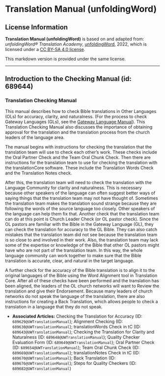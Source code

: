 # Translation Manual (unfoldingWord)

## License Information

**Translation Manual (unfoldingWord)** is based on and adapted from: _unfoldingWord® Translation Academy_, [unfoldingWord](https://unfoldingword.org/utw), 2022, which is licensed under a [CC BY-SA 4.0 license](https://creativecommons.org/licenses/by-sa/4.0/legalcode.en).

This markdown version is provided under the same license.



--------------------------------

## Introduction to the Checking Manual (id: 689644)

### Translation Checking Manual

This manual describes how to check Bible translations in Other Languages (OLs) for accuracy, clarity, and naturalness. (For the process to check Gateway Languages (GLs), see the [Gateway Language Manual](https://gl-manual.readthedocs.io/en/latest/)). This Translation Checking Manual also discusses the importance of obtaining approval for the translation and the translation process from the church leaders of the language area.

The manual begins with instructions for checking the translation that the translation team will use to check each other’s work. These checks include the Oral Partner Check and the Team Oral Chunk Check. Then there are instructions for the translation team to use for checking the translation with the translationCore software. These include the Translation Words Check and the Translation Notes check.

After this, the translation team will need to check the translation with the Language Community for clarity and naturalness. This is necessary because other speakers of the language can often suggest better ways of saying things that the translation team may not have thought of. Sometimes the translation team makes the translation sound strange because they are following the words of the source language too closely. Other speakers of the language can help them fix that. Another check that the translation team can do at this point is Church Leader Check (or OL pastor check). Since the OL pastors are familiar with the Bible in the Gateway Language (GL), they can check the translation for accuracy to the GL Bible. They can also catch mistakes that the translation team did not see because the translation team is so close to and involved in their work. Also, the translation team may lack some of the expertise or knowledge of the Bible that other OL pastors might have who are not part of the translation team. In this way, the whole language community can work together to make sure that the Bible translation is accurate, clear, and natural in the target language.

A further check for the accuracy of the Bible translation is to align it to the original languages of the Bible using the Word Alignment tool in Translation Core. After all of these checks have been performed and the translation has been aligned, the leaders of the OL church networks will want to Review the translation and give their Endorsement. Because many leaders of church networks do not speak the language of the translation, there are also instructions for creating a Back Translation, which allows people to check a translation in a language that they do not speak.

* **Associated Articles:** Checking the Translation for Accuracy (ID: `689629@UWTranslationManual`); Alignment Checking (ID: `689630@UWTranslationManual`); translationWords Check in tC (ID: `689643@UWTranslationManual`); Checking the Translation for Clarity and Naturalness (ID: `689648@UWTranslationManual`); Quality Checker Evaluation Form (ID: `689649@UWTranslationManual`); Oral Partner Check (ID: `689654@UWTranslationManual`); Team Oral Chunk Check (ID: `689669@UWTranslationManual`); translationNotes Check in tC (ID: `689670@UWTranslationManual`); Back Translation (ID: `689676@UWTranslationManual`); Steps for Quality Checkers (ID: `689682@UWTranslationManual`)

